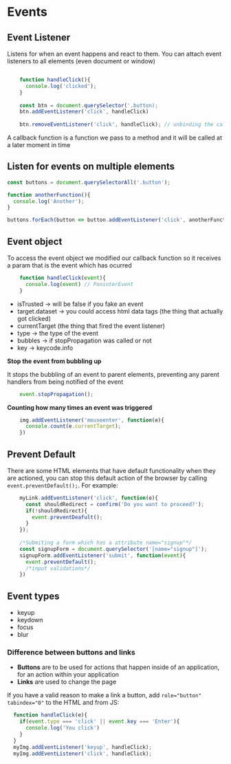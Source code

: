 # Events

## Event Listener
Listens for when an event happens and react to them. You can attach event listeners to all elements (even document or window)
    
````javascript

    function handleClick(){
      console.log('clicked');
    }
    
    const btn = document.querySelector('.button);
    btn.addEventListener('click', handleClick)
    
    btn.removeEventListener('click', handleClick); // unbinding the callback function from the element
````
A callback function is a function we pass to a method and it will be called at a later moment in time

## Listen for events on multiple elements

````javascript
const buttons = document.querySelectorAll('.button');

function anotherFunction(){
  console.log('Another');
}

buttons.forEach(button => button.addEventListener('click', anotherFunction))

````

## Event object
To access the event object we modified our callback function so it receives a param that is the event which has ocurred

````javascript
    function handleClick(event){
      console.log(event) // PoninterEvent
    }
````

* isTrusted -> will be false if you fake an event
* target.dataset -> you could access html data tags (the thing that actually got clicked)
* currentTarget (the thing that fired the event listener)
* type -> the type of the event
* bubbles -> if stopPropagation was called or not
* key -> keycode.info

**Stop the event from bubbling up**

It stops the bubbling of an event to parent elements, preventing any parent handlers from being notified of the event
````javascript
    event.stopPropagation();
```` 

**Counting how many times an event was triggered**

````javascript
    img.addEventListener('mouseenter', function(e){
      console.count(e.currentTarget);
    })
```` 

## Prevent Default
There are some HTML elements that have default functionality when they are actioned, you can stop this default action of the browser by calling `event.preventDefault();`. For example:
````javascript
    myLink.addEventListener('click', function(e){
      const shouldRedirect = confirm('Do you want to proceed?');
      if(!shouldRedirect){
        event.preventDeafult();
      }
    });
    
    /*Submiting a form which has a attribute name="signup"*/
    const signupForm = document.querySelector('[name="signup"]');
    signupForm.addEventListener('submit', function(event){
      event.preventDefault();
      /*input validations*/
    })
```` 
## Event types
* keyup
* keydown
* focus
* blur

### Difference between buttons and links
* **Buttons** are to be used for actions that happen inside of an application, for an action within your application
* **Links** are used to change the page

If you have a valid reason to make a link a button, add `role="button" tabindex="0"` to the HTML and from JS:
````javascript
  function handleClick(e){
    if(event.type === 'click' || event.key === 'Enter'){
      console.log('You click')
    }
  }
  myImg.addEventListener('keyup', handleClick);
  myImg.addEventListener('click', handleClick);
```` 
